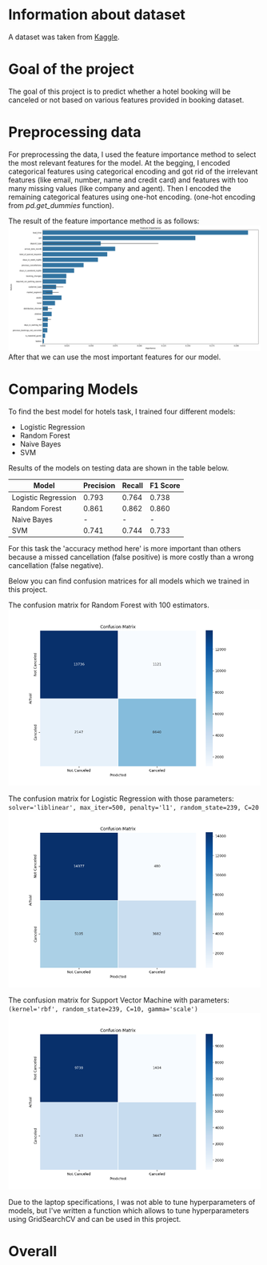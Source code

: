 # Information about dataset
A dataset was taken from [Kaggle](https://www.kaggle.com/datasets/mojtaba142/hotel-booking?resource=download).

# Goal of the project
The goal of this project is to predict whether a hotel booking will be 
canceled or not based on various features provided in booking dataset.

# Preprocessing data
For preprocessing the data, I used the feature importance method to select the most relevant features for the model.
At the begging, I encoded categorical features using categorical encoding and got rid of the irrelevant features 
(like email, number, name and credit card) and features with too many missing values (like company and agent). 
Then I encoded the remaining categorical features using one-hot encoding.
(one-hot encoding from _pd.get_dummies_ function).




The result of the feature importance method is as follows:
![importance](figures/feature_importance.png)
After that we can use the most important features for our model. 


# Comparing Models

To find the best model for hotels task, I trained four different models: 
- Logistic Regression 
- Random Forest
- Naive Bayes
- SVM

Results of the models on testing data are shown in the table below.

| Model               | Precision | Recall | F1 Score |
|---------------------|-----------|--------|----------|
| Logistic Regression | 0.793     | 0.764  | 0.738    |
| Random Forest       | 0.861     | 0.862  | 0.860    |
| Naive Bayes         | -         | -      | -        |
| SVM                 | 0.741     | 0.744  | 0.733    |

For this task the 'accuracy method here' is more important than others because 
a missed cancellation (false positive) is more costly than a wrong cancellation (false negative).

Below you can find confusion matrices for all models which we trained in this project.

The confusion matrix for Random Forest with 100 estimators.
![](figures/random_forest_cm.png)

The confusion matrix for Logistic Regression with those parameters: 
`solver='liblinear', max_iter=500, penalty='l1', random_state=239, C=20`
![](figures/logistic_model_cm.png)

The confusion matrix for Support Vector Machine with parameters: 
`(kernel='rbf', random_state=239, C=10, gamma='scale')`
![](figures/svm_model_cm.png)

Due to the laptop specifications, I was not able to tune hyperparameters of models, but I've written a function 
which allows to tune hyperparameters using GridSearchCV and can be used in this project.

# Overall
